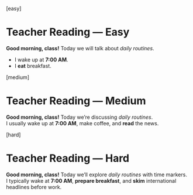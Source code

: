 [easy]
# Teacher Reading — Easy
**Good morning, class!** Today we will talk about *daily routines*.  
- I wake up at **7:00 AM**.  
- I **eat** breakfast.

[medium]
# Teacher Reading — Medium
**Good morning, class!** Today we’re discussing *daily routines*.  
I usually wake up at **7:00 AM**, make coffee, and **read** the news.

[hard]
# Teacher Reading — Hard
**Good morning, class!** Today we’ll explore *daily routines* with time markers.  
I typically wake at **7:00 AM**, **prepare breakfast**, and **skim** international headlines before work.

